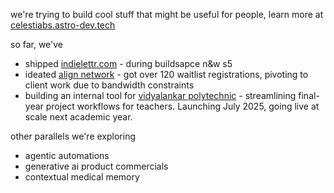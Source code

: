 we're trying to build cool stuff that might be useful for people, learn more at [celestiabs.astro-dev.tech](https://celestialabs.astro-dev.tech)

so far, we've
- shipped [indielettr.com](https://indielettr.astro-dev.tech) - during buildsapce n&w s5
- ideated [align network](https://alignnetwork.astro-dev.tech) - got over 120 waitlist registrations, pivoting to client work due to bandwidth constraints
- building an internal tool for [vidyalankar polytechnic](https://vpt.edu.in) - streamlining final-year project workflows for teachers. Launching July 2025, going live at scale next academic year.

other parallels we're exploring
- agentic automations
- generative ai product commercials
- contextual medical memory
